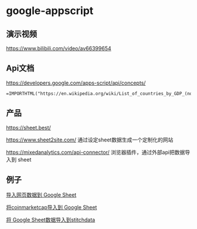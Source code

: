# google-appscript

## 演示视频

https://www.bilibili.com/video/av66399654

## Api文档

https://developers.google.com/apps-script/api/concepts/


```
=IMPORTHTML("https://en.wikipedia.org/wiki/List_of_countries_by_GDP_(nominal)","table",3)
```

## 产品

https://sheet.best/

https://www.sheet2site.com/ 通过设定sheet数据生成一个定制化的网站

https://mixedanalytics.com/api-connector/  浏览器插件，通过外部api把数据导入到 sheet

## 例子

[导入网页数据到 Google Sheet](https://www.cnblogs.com/Wayou/p/7039698.html)

[将coinmarketcap导入到 Google Sheet](https://mixedanalytics.com/knowledge-base/import-coinmarketcap-data-to-google-sheets/)

[将 Google Sheet数据导入到stitchdata](https://www.stitchdata.com/blog/how-to-replicate-google-sheets-to-your-data-warehouse/)
